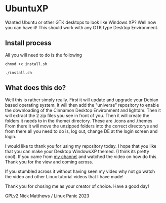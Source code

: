 # UbuntuXP
Wanted Ubuntu or other GTK desktops to look like Windows XP? Well now you can have it! This should work with any GTK type Desktop Environment.

## Install process
All you will need to do is the following
```
chmod +x install.sh
```
```
./install.sh
```
## What does this do?

Well this is rather simply really. First it will update and upgrade your Debian based operating system.
It will then add the "universe" repository to enable the downloading of the Cinnamon Desktop Environment and lightdm.
Then it will extract the 2 zip files you see in front of you.
Then it will create the folders it needs to in the /home/ directory. These are .icons and .themes
From there it will move the unzipped folders into the correct directorys and from there all you need to do is,
log out, change DE at the login screen and login.



I would like to thank you for using my repository today. I hope that you like that you can make your
Desktop WindowsXP themed. (I think its pretty cool). If you came from [my channel](https://www.youtube.com/channel/UCh-uzx7IfPvrqj9xbnDjrbg) and watched the video
on how do this. Thank you for the view and coming across.

If you stumbled across it without having seen my video why not go watch the video and other Linux tutorial videos that I have made!

Thank you for chosing me as your creator of choice. Have a good day!

GPLv2 Nick Matthews / Linux Panic 2023

